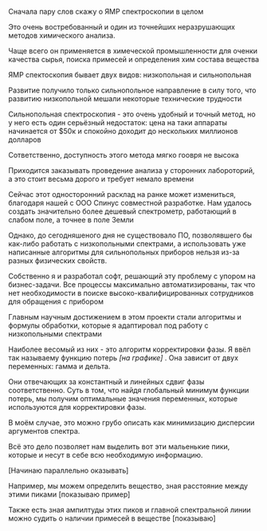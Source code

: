 Сначала пару слов скажу о ЯМР спектроскопии в целом

Это очень востребованный и один из точнейших неразрушающих методов химического анализа.

Чаще всего он применяется в химеческой промышленности для оченки качества сырья, поиска примесей и определения хим состава вещества

ЯМР спектоскопия бывает двух видов: низкопольная и сильнопольная 

Развитие получило только сильнопольное направление в силу того, что развитию низкопольной мешали некоторые технические трудности 

Сильнопольная спектроскопия - это очень удобный и точный метод, но у него есть один серьёзный недостаток:  цена на таки аппараты начинается от $50к и спокойно доходит до нескольких миллионов долларов

Сответственно, доступность этого метода мягко гоовря не высока

Приходится заказывать проведение анализа у сторонних лабороторий, а это стоит весьма дорого и требует немало времени

Сейчас этот односторонний расклад на ранке может измениться, благодаря нашей с ООО Спинус совместной разработке. Нам удалось создать значительно более дешевый спектрометр, работающий в слабом поле, а точнее в поле Земли

Однако, до сегодняшеного дня не существовало ПО, позволявшего бы как-либо работать с низкопольными спектрами, а использовать уже написанные алгоритмы для сильнопольных приборов нельзя из-за разных физических свойств.

Собственно я и разработал софт, решающий эту проблему с упором на бизнес-задачи. Все процессы максимально автоматизированы, так что нет необходимости в поиске высоко-квалифицированных сотрудников для обращения с прибором

Главным научным достижением в этом проекти стали алгоритмы и формулы обработки, которые я адаптировал под работу с низкопольными спектрами

Наиболее весомый из них - это алгоритм корректировки фазы. Я ввёл так называему функцию потерь *[на графике]* . Она зависит от двух переменных: гамма и дельта.

Они отвечающих за константный и линейных сдвиг фазы соответственно. Суть в том, что найдя глобальный минимум функции потерь, мы получим оптимальные значения переменных, которые используются для корректировки фазы. 

В моём случае, это можно грубо описать как минимизацию дисперсии аргументов спектра.

Всё это дело позволяет нам выделить вот эти мальенькие пики, которые и несут в себе всю необходимую информацию.

[Начинаю параллельно оказывать]

Например, мы можем определить вещество, зная расстояние между этими пиками [показываю пример]

Также есть зная ампилтуды этих пиков и главной спектральной линии можно судить о наличии примесей в веществе [показываю]
